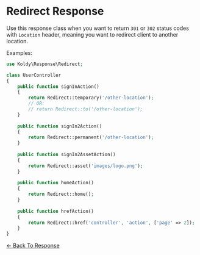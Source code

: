 # Redirect Response

Use this response class when you want to return `301` or `302` status codes with `Location` header, meaning you
want to redirect client to another location.

Examples:

```php
use Koldy\Response\Redirect;

class UserController
{
	public function signInAction()
	{
		return Redirect::temporary('/other-location');
		// OR:
		// return Redirect::to('/other-location');
	}
	
	public function signIn2Action()
	{
		return Redirect::permanent('/other-location');
	}
	
	public function signIn2AssetAction()
	{
		return Redirect::asset('images/logo.png');
	}
	
	public function homeAction()
	{
		return Redirect::home();
	}
	
	public function hrefAction()
	{
		return Redirect::href('controller', 'action', ['page' => 2]);
	}
}
```


[&larr; Back To Response](../response.md#framework-response-classes)
